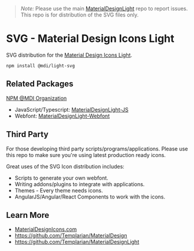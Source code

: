 > *Note:* Please use the main [MaterialDesignLight](https://github.com/Templarian/MaterialDesignLight/issues) repo to report issues. This repo is for distribution of the SVG files only.

# SVG - Material Design Icons Light

SVG distribution for the [Material Design Icons Light](https://materialdesignicons.com/icons/light).

```
npm install @mdi/light-svg
```

## Related Packages

[NPM @MDI Organization](https://npmjs.com/org/mdi)

- JavaScript/Typescript: [MaterialDesignLight-JS](https://github.com/Templarian/MaterialDesignLight-JS)
- Webfont: [MaterialDesignLight-Webfont](https://github.com/Templarian/MaterialDesignLight-Webfont)

## Third Party

For those developing third party scripts/programs/applications. Please use this repo to make sure you're using latest production ready icons.

Great uses of the SVG Icon distribution includes:

- Scripts to generate your own webfont.
- Writing addons/plugins to integrate with applications.
- Themes - Every theme needs icons.
- AngularJS/Angular/React Components to work with the icons.

## Learn More

- [MaterialDesignIcons.com](https://materialdesignicons.com)
- https://github.com/Templarian/MaterialDesign
- https://github.com/Templarian/MaterialDesignLight

